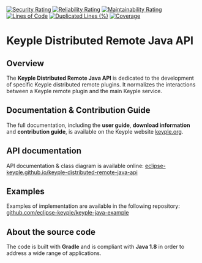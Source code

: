 [![Security Rating](https://sonarcloud.io/api/project_badges/measure?project=eclipse_keyple-distributed-remote-java-api&metric=security_rating)](https://sonarcloud.io/summary/new_code?id=eclipse_keyple-distributed-remote-java-api)
[![Reliability Rating](https://sonarcloud.io/api/project_badges/measure?project=eclipse_keyple-distributed-remote-java-api&metric=reliability_rating)](https://sonarcloud.io/summary/new_code?id=eclipse_keyple-distributed-remote-java-api)
[![Maintainability Rating](https://sonarcloud.io/api/project_badges/measure?project=eclipse_keyple-distributed-remote-java-api&metric=sqale_rating)](https://sonarcloud.io/summary/new_code?id=eclipse_keyple-distributed-remote-java-api)
[![Lines of Code](https://sonarcloud.io/api/project_badges/measure?project=eclipse_keyple-distributed-remote-java-api&metric=ncloc)](https://sonarcloud.io/summary/new_code?id=eclipse_keyple-distributed-remote-java-api)
[![Duplicated Lines (%)](https://sonarcloud.io/api/project_badges/measure?project=eclipse_keyple-distributed-remote-java-api&metric=duplicated_lines_density)](https://sonarcloud.io/summary/new_code?id=eclipse_keyple-distributed-remote-java-api)
[![Coverage](https://sonarcloud.io/api/project_badges/measure?project=eclipse_keyple-distributed-remote-java-api&metric=coverage)](https://sonarcloud.io/summary/new_code?id=eclipse_keyple-distributed-remote-java-api)

# Keyple Distributed Remote Java API

## Overview

The **Keyple Distributed Remote Java API** is dedicated to the development of specific Keyple distributed remote plugins. It normalizes the interactions between a Keyple remote plugin and the main Keyple service.

## Documentation & Contribution Guide

The full documentation, including the **user guide**, **download information** and **contribution guide**, is available on the Keyple website [keyple.org](https://keyple.org).

## API documentation

API documentation & class diagram is available online: [eclipse-keyple.github.io/keyple-distributed-remote-java-api](https://eclipse-keyple.github.io/keyple-distributed-remote-java-api)

## Examples

Examples of implementation are available in the following repository: [github.com/eclipse-keyple/keyple-java-example](https://github.com/eclipse-keyple/keyple-java-example)

## About the source code

The code is built with **Gradle** and is compliant with **Java 1.8** in order to address a wide range of applications.